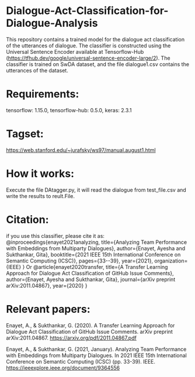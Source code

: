 # Dialogue-Act-Classification-for-Dialogue-Analysis
This repository contains a trained model for the dialogue act classification of the utterances of dialogue. The classifier is constructed using the Universal Sentence Encoder available at Tensorflow-Hub (https://tfhub.dev/google/universal-sentence-encoder-large/2). The classifier is trained on SwDA dataset, and the file dialogue1.csv contains the utterances of the dataset. 
# Requirements:
  tensorflow: 1.15.0,
  tensorflow-hub: 0.5.0,
  keras: 2.3.1
# Tagset:
https://web.stanford.edu/~jurafsky/ws97/manual.august1.html
# How it works:
Execute the file DAtagger.py, it will read the dialogue from test_file.csv and write the results to reult.File.
# Citation:
if you use this classifier, please cite it as:
@inproceedings{enayet2021analyzing,
  title={Analyzing Team Performance with Embeddings from Multiparty Dialogues},
  author={Enayet, Ayesha and Sukthankar, Gita},
  booktitle={2021 IEEE 15th International Conference on Semantic Computing (ICSC)},
  pages={33--39},
  year={2021},
  organization={IEEE}
}
Or
@article{enayet2020transfer,
  title={A Transfer Learning Approach for Dialogue Act Classification of GitHub Issue Comments},
  author={Enayet, Ayesha and Sukthankar, Gita},
  journal={arXiv preprint arXiv:2011.04867},
  year={2020}
}
# Relevant papers:
  Enayet, A., & Sukthankar, G. (2020). A Transfer Learning Approach for Dialogue Act Classification of GitHub Issue Comments. arXiv preprint arXiv:2011.04867.
  https://arxiv.org/pdf/2011.04867.pdf
  
 Enayet, A., & Sukthankar, G. (2021, January). Analyzing Team Performance with Embeddings from Multiparty Dialogues. In 2021 IEEE 15th International Conference on Semantic Computing (ICSC) (pp. 33-39). IEEE.
 https://ieeexplore.ieee.org/document/9364556
